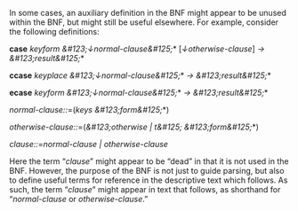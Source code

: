  



In some cases, an auxiliary definition in the BNF might appear to be unused within the BNF, but might still be useful elsewhere. For example, consider the following definitions: 



**case** *keyform \&#123;↓normal-clause\&#125;*\* [*↓otherwise-clause*] *→ \&#123;result\&#125;*\* 



**ccase** *keyplace \&#123;↓normal-clause\&#125;*\* *→ \&#123;result\&#125;*\* 



**ecase** *keyform \&#123;↓normal-clause\&#125;*\* *→ \&#123;result\&#125;*\* 



*normal-clause::*=(*keys \&#123;form\&#125;*\*) 



*otherwise-clause::*=(*\&#123;otherwise | t\&#125; \&#123;form\&#125;*\*) 



*clause::*=*normal-clause | otherwise-clause* 



Here the term “*clause*” might appear to be “dead” in that it is not used in the BNF. However, the purpose of the BNF is not just to guide parsing, but also to define useful terms for reference in the descriptive text which follows. As such, the term “*clause*” might appear in text that follows, as shorthand for “*normal-clause* or *otherwise-clause*.” 



